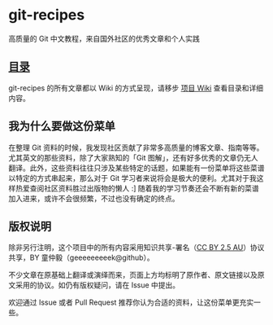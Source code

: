 # git-recipes

高质量的 Git 中文教程，来自国外社区的优秀文章和个人实践

## [目录](https://github.com/geeeeeeeeek/git-recipes/wiki/)

git-recipes 的所有文章都以 Wiki 的方式呈现，请移步 [项目 Wiki](https://github.com/geeeeeeeeek/git-recipes/wiki/) 查看目录和详细内容。

## 我为什么要做这份菜单

在整理 Git 资料的时候，我发现社区贡献了非常多高质量的博客文章、指南等等。尤其英文的那些资料，除了大家熟知的「Git 图解」，还有好多优秀的文章仍无人翻译。此外，这些资料往往只涉及某些特定的话题，如果能有一份菜单将这些菜谱以特定的方式串起来，那么对于 Git 学习者来说将会是极大的便利。尤其对于我这样热爱查阅社区资料胜过出版物的懒人 :] 随着我的学习节奏还会不断有新的菜谱加入进来，或许不会很频繁，不过也没有确定的终点。

## 版权说明

除非另行注明，这个项目中的所有内容采用知识共享-署名（[CC BY 2.5 AU](http://creativecommons.org/licenses/by/2.5/au/deed.zh)）协议共享，BY 童仲毅（geeeeeeeeek@github）。

不少文章在原基础上翻译或演绎而来，页面上方均标明了原作者、原文链接以及原文采用的协议。如仍有版权疑问，请在 Issue 中提出。

欢迎通过 Issue 或者 Pull Request 推荐你认为合适的资料，让这份菜单更充实一些。
